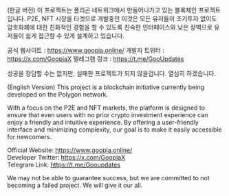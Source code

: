 (한글 버전)
이 프로젝트는 폴리곤 네트워크에서 만들어나가고 있는 블록체인 프로젝트입니다.
P2E, NFT 시장을 타겟으로 개발중인 이것은 모든 유저들이 초기투자 없이도 암호화폐에 대한 친화적인 경험을 할 수 있도록
친숙한 인터페이스와 낮은 장벽으로 유저들이 쉽게 접근할 수 있게 설계하고 있습니다.

공식 웹사이트 : https://www.goopia.online/
개발자 트위터 : https://x.com/GoopiaX
텔레그램 링크 : https://t.me/GooUpdates

성공을 장담할 수는 없지만, 실패한 프로젝트가 되지 않을겁니다. 열심히 하겠습니다.

(English Version)
This project is a blockchain initiative currently being developed on the Polygon network.

With a focus on the P2E and NFT markets, the platform is designed to ensure that even users with no prior crypto investment experience can enjoy a friendly and intuitive experience. By offering a user-friendly interface and minimizing complexity, our goal is to make it easily accessible for newcomers.

Official Website: https://www.goopia.online/  
Developer Twitter: https://x.com/GoopiaX  
Telegram Link: https://t.me/Gooupdates

We may not be able to guarantee success, but we are committed to not becoming a failed project. We will give it our all.
